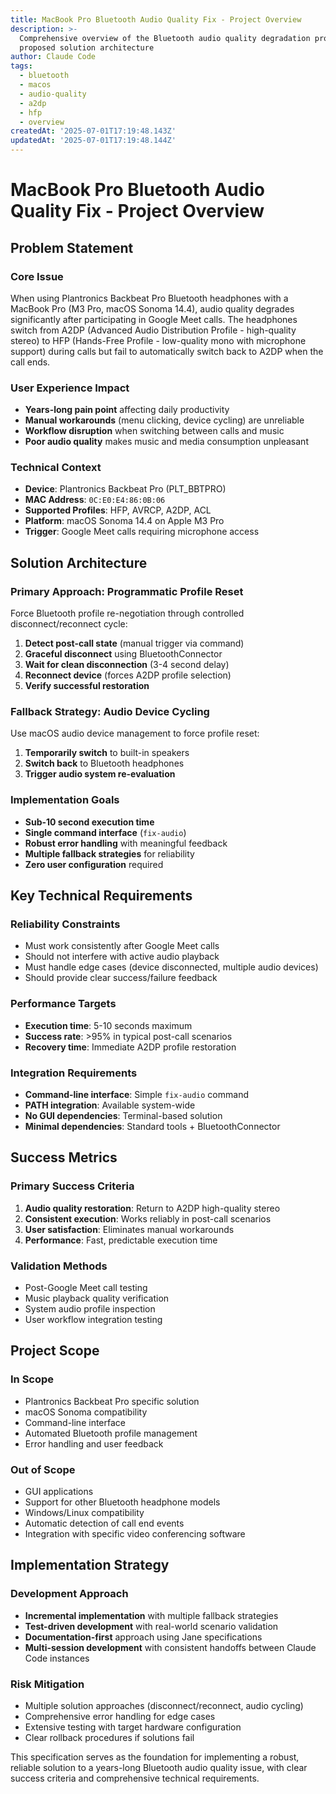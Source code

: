 ```yaml
---
title: MacBook Pro Bluetooth Audio Quality Fix - Project Overview
description: >-
  Comprehensive overview of the Bluetooth audio quality degradation problem and
  proposed solution architecture
author: Claude Code
tags:
  - bluetooth
  - macos
  - audio-quality
  - a2dp
  - hfp
  - overview
createdAt: '2025-07-01T17:19:48.143Z'
updatedAt: '2025-07-01T17:19:48.144Z'
---
```

# MacBook Pro Bluetooth Audio Quality Fix - Project Overview

## Problem Statement

### Core Issue
When using Plantronics Backbeat Pro Bluetooth headphones with a MacBook Pro (M3 Pro, macOS Sonoma 14.4), audio quality degrades significantly after participating in Google Meet calls. The headphones switch from A2DP (Advanced Audio Distribution Profile - high-quality stereo) to HFP (Hands-Free Profile - low-quality mono with microphone support) during calls but fail to automatically switch back to A2DP when the call ends.

### User Experience Impact
- **Years-long pain point** affecting daily productivity
- **Manual workarounds** (menu clicking, device cycling) are unreliable
- **Workflow disruption** when switching between calls and music
- **Poor audio quality** makes music and media consumption unpleasant

### Technical Context
- **Device**: Plantronics Backbeat Pro (PLT_BBTPRO)
- **MAC Address**: `0C:E0:E4:86:0B:06`
- **Supported Profiles**: HFP, AVRCP, A2DP, ACL
- **Platform**: macOS Sonoma 14.4 on Apple M3 Pro
- **Trigger**: Google Meet calls requiring microphone access

## Solution Architecture

### Primary Approach: Programmatic Profile Reset
Force Bluetooth profile re-negotiation through controlled disconnect/reconnect cycle:
1. **Detect post-call state** (manual trigger via command)
2. **Graceful disconnect** using BluetoothConnector
3. **Wait for clean disconnection** (3-4 second delay)
4. **Reconnect device** (forces A2DP profile selection)
5. **Verify successful restoration**

### Fallback Strategy: Audio Device Cycling
Use macOS audio device management to force profile reset:
1. **Temporarily switch** to built-in speakers
2. **Switch back** to Bluetooth headphones
3. **Trigger audio system re-evaluation**

### Implementation Goals
- **Sub-10 second execution time**
- **Single command interface** (`fix-audio`)
- **Robust error handling** with meaningful feedback
- **Multiple fallback strategies** for reliability
- **Zero user configuration** required

## Key Technical Requirements

### Reliability Constraints
- Must work consistently after Google Meet calls
- Should not interfere with active audio playback
- Must handle edge cases (device disconnected, multiple audio devices)
- Should provide clear success/failure feedback

### Performance Targets
- **Execution time**: 5-10 seconds maximum
- **Success rate**: >95% in typical post-call scenarios
- **Recovery time**: Immediate A2DP profile restoration

### Integration Requirements
- **Command-line interface**: Simple `fix-audio` command
- **PATH integration**: Available system-wide
- **No GUI dependencies**: Terminal-based solution
- **Minimal dependencies**: Standard tools + BluetoothConnector

## Success Metrics

### Primary Success Criteria
1. **Audio quality restoration**: Return to A2DP high-quality stereo
2. **Consistent execution**: Works reliably in post-call scenarios
3. **User satisfaction**: Eliminates manual workarounds
4. **Performance**: Fast, predictable execution time

### Validation Methods
- Post-Google Meet call testing
- Music playback quality verification
- System audio profile inspection
- User workflow integration testing

## Project Scope

### In Scope
- Plantronics Backbeat Pro specific solution
- macOS Sonoma compatibility
- Command-line interface
- Automated Bluetooth profile management
- Error handling and user feedback

### Out of Scope
- GUI applications
- Support for other Bluetooth headphone models
- Windows/Linux compatibility
- Automatic detection of call end events
- Integration with specific video conferencing software

## Implementation Strategy

### Development Approach
- **Incremental implementation** with multiple fallback strategies
- **Test-driven development** with real-world scenario validation
- **Documentation-first** approach using Jane specifications
- **Multi-session development** with consistent handoffs between Claude Code instances

### Risk Mitigation
- Multiple solution approaches (disconnect/reconnect, audio cycling)
- Comprehensive error handling for edge cases
- Extensive testing with target hardware configuration
- Clear rollback procedures if solutions fail

This specification serves as the foundation for implementing a robust, reliable solution to a years-long Bluetooth audio quality issue, with clear success criteria and comprehensive technical requirements.

